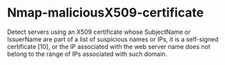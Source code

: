 # Nmap-maliciousX509-certificate
Detect servers using an X509 certificate whose SubjectName or IssuerName are part of a list of suspicious names or IPs, it is a self-signed certificate [10], or the IP associated with the web server name does not belong to the range of IPs associated with such domain.
